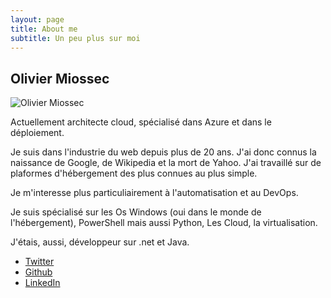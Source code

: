 ```yaml
---
layout: page
title: About me
subtitle: Un peu plus sur moi
---
```


## Olivier Miossec 

![Olivier Miossec](https://github.com/omiossec.png)


Actuellement architecte cloud, spécialisé dans Azure et dans le déploiement. 


Je suis dans l'industrie du web depuis plus de 20 ans. J'ai donc connus la naissance de Google, de Wikipedia et la mort de Yahoo. J'ai travaillé sur de plaformes d'hébergement des plus connues au plus simple.

Je m'interesse plus particuliairement à l'automatisation et au DevOps. 

Je suis spécialisé sur les Os Windows (oui dans le monde de l'hébergement), PowerShell mais aussi Python, Les Cloud, la virtualisation. 

J'étais, aussi, développeur sur .net et Java.

* [Twitter](https://twitter.com/omiossec_med)
* [Github](https://github.com/omiossec)
* [LinkedIn](https://www.linkedin.com/in/omiossec/)